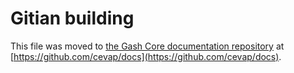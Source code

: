 Gitian building
================

This file was moved to [the Gash Core documentation repository](https://github.com/cevap/docs/blob/master/gitian-building.md) at [https://github.com/cevap/docs](https://github.com/cevap/docs).
